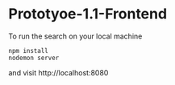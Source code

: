 # Prototyoe-1.1-Frontend
To run the search on your local machine
```
npm install
nodemon server
```
and visit http://localhost:8080
